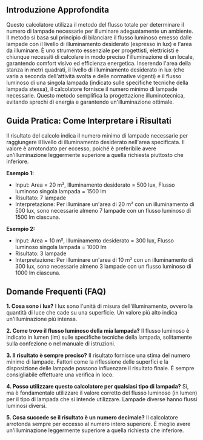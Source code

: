 ## Introduzione Approfondita

Questo calcolatore utilizza il metodo del flusso totale per determinare il numero di lampade necessarie per illuminare adeguatamente un ambiente.  Il metodo si basa sul principio di bilanciare il flusso luminoso emesso dalle lampade con il livello di illuminamento desiderato (espresso in lux) e l'area da illuminare.  È uno strumento essenziale per progettisti, elettricisti e chiunque necessiti di calcolare in modo preciso l'illuminazione di un locale, garantendo comfort visivo ed efficienza energetica.  Inserendo l'area della stanza in metri quadrati, il livello di illuminamento desiderato in lux (che varia a seconda dell'attività svolta e delle normative vigenti) e il flusso luminoso di una singola lampada (indicato sulle specifiche tecniche della lampada stessa), il calcolatore fornisce il numero minimo di lampade necessarie.  Questo metodo semplifica la progettazione illuminotecnica, evitando sprechi di energia e garantendo un'illuminazione ottimale.

## Guida Pratica: Come Interpretare i Risultati

Il risultato del calcolo indica il numero minimo di lampade necessarie per raggiungere il livello di illuminamento desiderato nell'area specificata.  Il valore è arrotondato per eccesso, poiché è preferibile avere un'illuminazione leggermente superiore a quella richiesta piuttosto che inferiore.

**Esempio 1:**
- Input: Area = 20 m², Illuminamento desiderato = 500 lux, Flusso luminoso singola lampada = 1500 lm
- Risultato: 7 lampade
- Interpretazione: Per illuminare un'area di 20 m² con un illuminamento di 500 lux, sono necessarie almeno 7 lampade con un flusso luminoso di 1500 lm ciascuna.

**Esempio 2:**
- Input: Area = 10 m², Illuminamento desiderato = 300 lux, Flusso luminoso singola lampada = 1000 lm
- Risultato: 3 lampade
- Interpretazione: Per illuminare un'area di 10 m² con un illuminamento di 300 lux, sono necessarie almeno 3 lampade con un flusso luminoso di 1000 lm ciascuna.

## Domande Frequenti (FAQ)

**1. Cosa sono i lux?** I lux sono l'unità di misura dell'illuminamento, ovvero la quantità di luce che cade su una superficie. Un valore più alto indica un'illuminazione più intensa.

**2. Come trovo il flusso luminoso della mia lampada?** Il flusso luminoso è indicato in lumen (lm) sulle specifiche tecniche della lampada, solitamente sulla confezione o nel manuale di istruzioni.

**3. Il risultato è sempre preciso?** Il risultato fornisce una stima del numero minimo di lampade.  Fattori come la riflessione delle superfici e la disposizione delle lampade possono influenzare il risultato finale.  È sempre consigliabile effettuare una verifica in loco.

**4. Posso utilizzare questo calcolatore per qualsiasi tipo di lampada?** Sì, ma è fondamentale utilizzare il valore corretto del flusso luminoso (in lumen) per il tipo di lampada che si intende utilizzare.  Lampade diverse hanno flussi luminosi diversi.

**5. Cosa succede se il risultato è un numero decimale?** Il calcolatore arrotonda sempre per eccesso al numero intero superiore.  È meglio avere un'illuminazione leggermente superiore a quella richiesta che inferiore.

